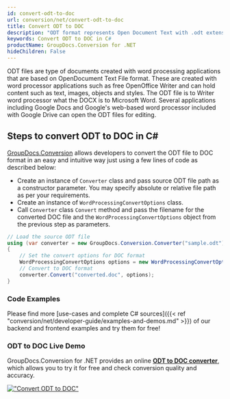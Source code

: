 ```yaml
---
id: convert-odt-to-doc
url: conversion/net/convert-odt-to-doc
title: Convert ODT to DOC
description: "ODT format represents Open Document Text with .odt extension. Learn how to convert ODT to DOC file programmatically in C# language using GroupDocs.Conversion for .NET library."
keywords: Convert ODT to DOC in C#
productName: GroupDocs.Conversion for .NET
hideChildren: False
---
```


ODT files are type of documents created with word processing applications that are based on OpenDocument Text File format. These are created with word processor applications such as free OpenOffice Writer and can hold content such as text, images, objects and styles. The ODT file is to Writer word processor what the DOCX is to Microsoft Word. Several applications including Google Docs and Google's web-based word processor included with Google Drive can open the ODT files for editing.

## Steps to convert ODT to DOC in C#

[GroupDocs.Conversion](https://products.groupdocs.com/conversion/net) allows developers to convert the ODT file to DOC format in an easy and intuitive way just using a few lines of code as described below:

* Create an instance of `Converter` class and pass source ODT file path as a constructor parameter. You may specify absolute or relative file path as per your requirements. 
* Create an instance of `WordProcessingConvertOptions` class.
* Call `Converter` class `Convert` method and pass the filename for the converted DOC file and the `WordProcessingConvertOptions` object from the previous step as parameters.

```csharp
// Load the source ODT file
using (var converter = new GroupDocs.Conversion.Converter("sample.odt"))
{
    // Set the convert options for DOC format
    WordProcessingConvertOptions options = new WordProcessingConvertOptions();
    // Convert to DOC format
    converter.Convert("converted.doc", options);
}
```

### Code Examples

Please find more [use-cases and complete C# sources]({{< ref "conversion/net/developer-guide/examples-and-demos.md" >}}) of our backend and frontend examples and try them for free!

### ODT to DOC Live Demo

GroupDocs.Conversion for .NET provides an online [**ODT to DOC converter**](https://products.groupdocs.app/conversion/odt-to-doc), which allows you to try it for free and check conversion quality and accuracy.

[!["Convert ODT to DOC"](conversion/net/images/convert-odt-to-doc.png)](https://products.groupdocs.app/conversion/odt-to-doc)